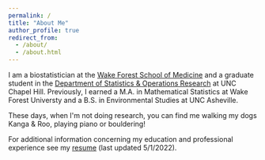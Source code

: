 ```yaml
---
permalink: /
title: "About Me"
author_profile: true
redirect_from: 
  - /about/
  - /about.html
---
```

I am a biostatistician at the [Wake Forest School of Medicine](https://school.wakehealth.edu/departments/biostatistics-and-data-science) and a graduate student in the [Department of Statistics & Operations Research](https://stor.unc.edu/) at UNC Chapel Hill. Previously, I earned a M.A. in Mathematical Statistics at Wake Forest Universty and a B.S. in Environmental Studies at UNC Asheville.

These days, when I'm not doing research, you can find me walking my dogs Kanga & Roo, playing piano or bouldering!

For additional information concerning my education and professional experience see my [resume](/resume.pdf) (last updated 5/1/2022).

